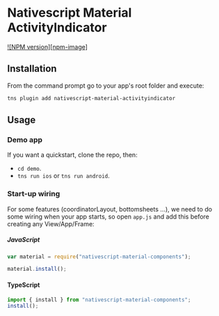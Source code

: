 # Nativescript Material ActivityIndicator

[//]: # ([![Build Status][build-status]][build-url])
[![NPM version][npm-image]][npm-url]

[npm-url]:https://npmjs.org/package/nativescript-material-components



## Installation

From the command prompt go to your app's root folder and execute:

```bash
tns plugin add nativescript-material-activityindicator
```

## Usage

### Demo app
If you want a quickstart, clone the repo, then:
- `cd demo`.
- `tns run ios` or `tns run android`.

### Start-up wiring
For some features (coordinatorLayout, bottomsheets ...), we need to do some wiring when your app starts, so open `app.js` and add this before creating any View/App/Frame:

##### JavaScript
```js
var material = require("nativescript-material-components");

material.install();
```

#### TypeScript
```ts
import { install } from "nativescript-material-components";
install();
```